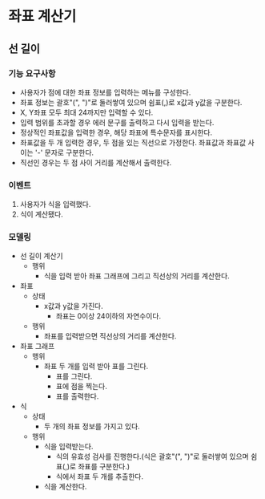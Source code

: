 # 좌표 계산기

## 선 길이

### 기능 요구사항

- 사용자가 점에 대한 좌표 정보를 입력하는 메뉴를 구성한다. 
- 좌표 정보는 괄호"(", ")"로 둘러쌓여 있으며 쉼표(,)로 x값과 y값을 구분한다. 
- X, Y좌표 모두 최대 24까지만 입력할 수 있다. 
- 입력 범위를 초과할 경우 에러 문구를 출력하고 다시 입력을 받는다. 
- 정상적인 좌표값을 입력한 경우, 해당 좌표에 특수문자를 표시한다. 
- 좌표값을 두 개 입력한 경우, 두 점을 있는 직선으로 가정한다. 좌표값과 좌표값 사이는 '-' 문자로 구분한다. 
- 직선인 경우는 두 점 사이 거리를 계산해서 출력한다.

### 이벤트

1. 사용자가 식을 입력했다.
2. 식이 계산됐다.


### 모델링

- 선 길이 계산기
  - 행위
    - 식을 입력 받아  좌표 그래프에 그리고 직선상의 거리를 계산한다.
- 좌표
  - 상태
    - x값과 y값을 가진다.
      - 좌표는 0이상 24이하의 자연수이다.
  - 행위
    - 좌표를 입력받으면 직선상의 거리를 계산한다.
- 좌표 그래프
  - 행위
    - 좌표 두 개를 입력 받아 표를 그린다.
      - 표를 그린다.
      - 표에 점을 찍는다.
      - 표를 출력한다.
- 식
  - 상태
    - 두 개의 좌표 정보를 가지고 있다.
  - 행위 
    - 식을 입력받는다.
      - 식의 유효성 검사를 진행한다.(식은 괄호"(", ")"로 둘러쌓여 있으며 쉼표(,)로 좌표를 구분한다.)
      - 식에서 좌표 두 개를 추출한다.
    - 식을 계산한다.
